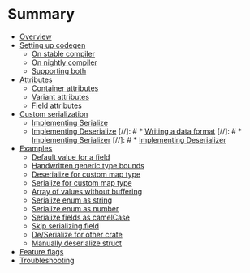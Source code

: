 # Summary

* [Overview](README.md)
* [Setting up codegen](codegen.md)
  * [On stable compiler](codegen-stable.md)
  * [On nightly compiler](codegen-nightly.md)
  * [Supporting both](codegen-hybrid.md)
* [Attributes](attributes.md)
  * [Container attributes](attributes.md#container-attributes)
  * [Variant attributes](attributes.md#variant-attributes)
  * [Field attributes](attributes.md#field-attributes)
* [Custom serialization](custom-serialization.md)
  * [Implementing Serialize](impl-serialize.md)
  * [Implementing Deserialize](impl-deserialize.md)
[//]: # * [Writing a data format](data-format.md)
  [//]: # * [Implementing Serializer](impl-serializer.md)
  [//]: # * [Implementing Deserializer](impl-deserializer.md)
* [Examples](examples.md)
  * [Default value for a field](attr-default.md)
  * [Handwritten generic type bounds](attr-bound.md)
  * [Deserialize for custom map type](deserialize-map.md)
  * [Serialize for custom map type](serialize-map.md)
  * [Array of values without buffering](stream-array.md)
  * [Serialize enum as string](enum-str.md)
  * [Serialize enum as number](enum-number.md)
  * [Serialize fields as camelCase](attr-rename.md)
  * [Skip serializing field](attr-skip-serializing.md)
  * [De/Serialize for other crate](newtype-wrapper.md)
  * [Manually deserialize struct](deserialize-struct.md)
* [Feature flags](feature-flags.md)
* [Troubleshooting](troubleshooting.md)

